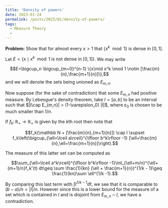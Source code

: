 ```yaml
---
title: 'Density of powers'
date: 2023-01-24
permalink: /posts/2023/01/density-of-powers/
tags:
  - Measure Theory
  - 
---
```


**Problem:** Show that for almost every $x>1$ that $\{x^k\mod 1\}$ is dense in $[0,1]$.

Let $E=\{x\mid x^k \mod 1 \text{ is not dense in }[0,1]\}$. We may write

$$E=\bigcup_n \bigcup_{m=0}^{n-1} \{x\mid x^k \mod 1 \notin [\frac{m}{n},\frac{m+1}{n}]\},$$
and we will denote the sets being unioned as $E_{m,n}$.

Now suppose (for the sake of contradiction) that some $E_{m,n}$ had positive measure. By Lebesgue's density theorem, take $I=[a,b]$ to be an interval such that $|I\cap E_{m,n}| > (1-\varepislon_0) |I|$, where $\varepsilon_0$ is chosen to be much smaller than $1/n$.

If $f_k\colon \mathbb{R}_+\to \mathbb{R}_+$ is given by the $k$th root then note that

$$f_k(\mathbb N + [\frac{m}{n},{m+1}{n}]) \cap I \supset f_k\left(\bigcup_{\ell=\lceil a\rceil}^{\lfloor b^k\rfloor -1} [\ell+\frac{m}{n},\ell+\frac{m+1}{n}]\right).$$

The measure of this latter set can be computed as

$$\sum_{\ell=\lceil a^k\rceil}^{\lfloor b^k\rfloor -1}\int_{\ell+m/n}^{\ell+(m+1)/n}f_k'(t) dt\geq \sum \frac{1}{kn} (\ell + \frac{m+1}{n})^{1/k - 1}\geq \frac{1}{kn}\sum \ell^{1/k -1}.$$

By comparing this last term with $\int t^{1/k - 1}dt$, we see that it is comparable to $(b-a)/n = |I|/n$. However since this is a lower bound for the measure of a set which is contained in $I$ and is disjoint from $E_{m,n}\cap I$, we have a contradiction.